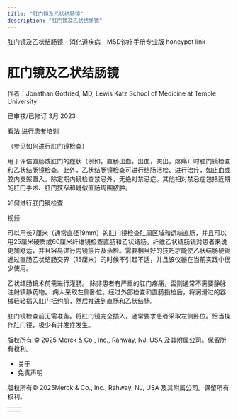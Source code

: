 ```yaml
---
title: "肛门镜及乙状结肠镜"
description: "肛门镜及乙状结肠镜"
---
```


﻿肛门镜及乙状结肠镜 \- 消化道疾病 \- MSD诊疗手册专业版 honeypot link

# 肛门镜及乙状结肠镜

作者：Jonathan Gotfried, MD, Lewis Katz School of Medicine at Temple University

已审核/已修订 3月 2023

看法 进行患者培训

（参见如何进行肛门镜检查）

用于评估直肠或肛门的症状（例如，直肠出血，出血，突出，疼痛）时肛门镜检查和乙状结肠镜检查。此外，乙状结肠镜检查可进行结肠活检、进行治疗，如止血或腔内支架置入。除定期内镜检查禁忌外，无绝对禁忌症。其他相对禁忌症包括近期的肛门手术、肛门狭窄和疑似直肠周围脓肿。

如何进行肛门镜检查



视频

可以用长7厘米（通常直径19mm）的肛门镜检查肛周区域和远端直肠，并且可以用25厘米硬质或60厘米纤维镜检查直肠和乙状结肠。纤维乙状结肠镜对患者来说更加舒适，并且容易进行内镜摄片及活检。需要相当好的技巧才能使乙状结肠硬镜通过直肠乙状结肠交界（15厘米）的时候不引起不适，并且该仪器在当前实践中很少使用。

乙状结肠镜术前需进行灌肠。 除非患者有严重的肛门疼痛，否则通常不需要静脉注射镇静药物。 病人采取左侧卧位。经过外部检查和直肠指检后，将润滑过的器械轻轻插入肛门括约肌，然后推进到直肠和乙状结肠。

肛门镜检查前无需准备。将肛门镜完全插入，通常要求患者采取左侧卧位。恰当操作肛门镜，极少有并发症发生。



版权所有 © 2025
Merck & Co., Inc., Rahway, NJ, USA 及其附属公司。保留所有权利。

- 关于
- 免责声明

版权所有© 2025Merck & Co., Inc., Rahway, NJ, USA 及其附属公司。保留所有权利。

|     |     |
| --- | --- |
|  |  |